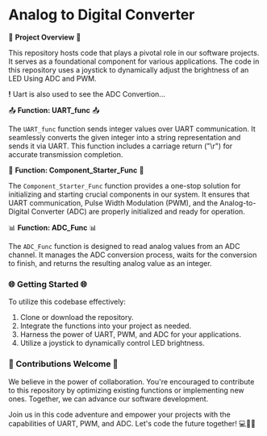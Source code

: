 # Analog to Digital Converter

🚀 **Project Overview** 🚀

This repository hosts code that plays a pivotal role in our software projects. It serves as a foundational component for various applications. The code in this repository uses a joystick to dynamically adjust the brightness of an LED Using ADC and PWM.

**!** Uart is also used to see the ADC Convertion...

📤 **Function: UART_func** 📤

The `UART_func` function sends integer values over UART communication. It seamlessly converts the given integer into a string representation and sends it via UART. This function includes a carriage return ("\r") for accurate transmission completion.

🔌 **Function: Component_Starter_Func** 🔌

The `Component_Starter_Func` function provides a one-stop solution for initializing and starting crucial components in our system. It ensures that UART communication, Pulse Width Modulation (PWM), and the Analog-to-Digital Converter (ADC) are properly initialized and ready for operation.

📊 **Function: ADC_Func** 📊

The `ADC_Func` function is designed to read analog values from an ADC channel. It manages the ADC conversion process, waits for the conversion to finish, and returns the resulting analog value as an integer.

### 🌐 Getting Started 🌐

To utilize this codebase effectively:  
1. Clone or download the repository.  
2. Integrate the functions into your project as needed.    
3. Harness the power of UART, PWM, and ADC for your applications.  
4. Utilize a joystick to dynamically control LED brightness.  

### 🔧 Contributions Welcome 🔧

We believe in the power of collaboration. You're encouraged to contribute to this repository by optimizing existing functions or implementing new ones. Together, we can advance our software development.  

Join us in this code adventure and empower your projects with the capabilities of UART, PWM, and ADC. Let's code the future together! 💻🌟🚀

